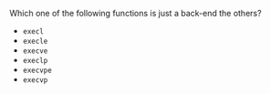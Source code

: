 Which one of the following functions is just a back-end the others?
* ``execl``
* ``execle``
* ``execve``
* ``execlp``
* ``execvpe``
* ``execvp``
